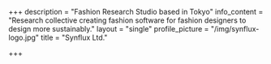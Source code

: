 +++
description = "Fashion Research Studio based in Tokyo"
info_content = "Research collective creating fashion software for fashion designers to design more sustainably."
layout = "single"
profile_picture = "/img/synflux-logo.jpg"
title = "Synflux Ltd."

+++
